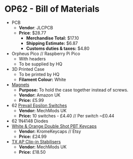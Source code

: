 # OP62 - Bill of Materials
- PCB
    - **Vendor**: JLCPCB
    - **Price**: $28.77
        - **Merchandise Total:** $17.10
        - **Shipping Estimate:** $6.87
        - **Customs duties & taxes:** $4.80
- Orpheus Pico // Raspberry Pi Pico
    - With headers
    - To be supplied by HQ
- 3D Printed Case
    - To be printed by HQ
    - **Filament Colour:** White
- [Magnets](https://amzn.eu/d/0Vj31Tx)
    - **Purpose:** To hold the case together instead of screws.
    - **Vendor:** Amazon UK
    - **Price:** £5.99
- 62 [Prevail Epsilon Switches](https://www.mechmods.co.uk/products/prevail-epsilon-switches)
    - **Vendor:** MechMods UK
    - **Price:** 10 switches - £4.40 // Per switch ~£0.44 
- 62 1N4148 Diodes
- [White & Orange Double Shot PBT Keycaps](https://www.etsy.com/uk/listing/1345560507/isoansi-white-orange-double-shot-pbt?variation0=3017525970&variation1=3017525968)
    - **Vendor:** KromeKeycaps // Etsy
    - **Price:** £24.99
- [TX AP Clip-in Stabilisers](https://www.mechmods.co.uk/products/tx-ap-clip-in-stabilisers?variant=44091474477279)
    - **Vendor:** MechMods UK
    - **Price:** £18.50